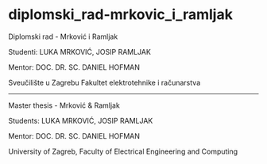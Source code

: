# diplomski_rad-mrkovic_i_ramljak

Diplomski rad - Mrković i Ramljak

Studenti:   LUKA MRKOVIĆ,
            JOSIP RAMLJAK

Mentor:     DOC. DR. SC. DANIEL HOFMAN   

Sveučilište u Zagrebu Fakultet elektrotehnike i računarstva

----------

Master thesis - Mrković & Ramljak

Students:   LUKA MRKOVIĆ,
            JOSIP RAMLJAK

Mentor:     DOC. DR. SC. DANIEL HOFMAN

University of Zagreb, Faculty of Electrical Engineering and Computing
